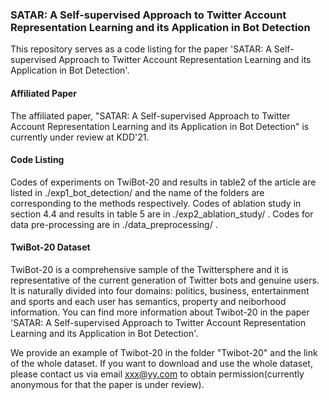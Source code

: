 ### SATAR: A Self-supervised Approach to Twitter Account Representation Learning and its Application in Bot Detection
This repository serves as a code listing for the paper 'SATAR: A Self-supervised Approach to Twitter Account Representation Learning and its Application in Bot Detection'.

#### Affiliated Paper
The affiliated paper, "SATAR: A Self-supervised Approach to Twitter Account Representation Learning and its Application in Bot Detection" is currently under review at KDD'21. 

#### Code Listing
Codes of experiments on TwiBot-20 and results in table2 of the article are listed in ./exp1_bot_detection/ and the name of the folders are corresponding to the methods respectively. Codes of ablation study in section 4.4 and results in table 5 are in ./exp2_ablation_study/ . Codes for data pre-processing are in ./data_preprocessing/ .

#### TwiBot-20 Dataset
TwiBot-20 is a comprehensive sample of the Twittersphere and it is representative of the current generation of Twitter bots and genuine users. It is naturally divided into four domains: politics, business, entertainment and sports and each user has semantics, property and neiborhood information. You can find more information about Twibot-20 in the paper 'SATAR: A Self-supervised Approach to Twitter Account Representation Learning and its Application in Bot Detection'.

We provide an example of Twibot-20 in the folder "Twibot-20" and the link of the whole dataset. If you want to download and use the whole dataset, please contact us via email xxx@yy.com to obtain permission(currently anonymous for that the paper is under review).



